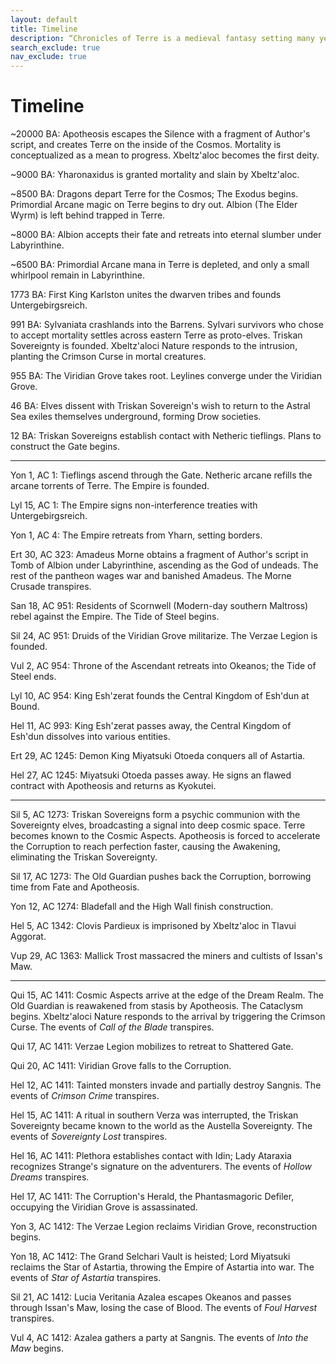 ```yaml
---
layout: default
title: Timeline
description: “Chronicles of Terre is a medieval fantasy setting many years in the writing.”
search_exclude: true
nav_exclude: true
---
```


# Timeline

~20000 BA: Apotheosis escapes the Silence with a fragment of Author's script, and creates Terre on the inside of the Cosmos. Mortality is conceptualized as a mean to progress. Xbeltz'aloc becomes the first deity.

~9000 BA: Yharonaxidus is granted mortality and slain by Xbeltz'aloc.

~8500 BA: Dragons depart Terre for the Cosmos; The Exodus begins. Primordial Arcane magic on Terre begins to dry out. Albion (The Elder Wyrm) is left behind trapped in Terre.

~8000 BA: Albion accepts their fate and retreats into eternal slumber under Labyrinthine.

~6500 BA: Primordial Arcane mana in Terre is depleted, and only a small whirlpool remain in Labyrinthine.

1773 BA: First King Karlston unites the dwarven tribes and founds Untergebirgsreich.

991 BA: Sylvaniata crashlands into the Barrens. Sylvari survivors who chose to accept mortality settles across eastern Terre as proto-elves. Triskan Sovereignty is founded. Xbeltz'aloci Nature responds to the intrusion, planting the Crimson Curse in mortal creatures.

955 BA: The Viridian Grove takes root. Leylines converge under the Viridian Grove.

46 BA: Elves dissent with Triskan Sovereign's wish to return to the Astral Sea exiles themselves underground, forming Drow societies.

12 BA: Triskan Sovereigns establish contact with Netheric tieflings. Plans to construct the Gate begins.

---

Yon 1, AC 1: Tieflings ascend through the Gate. Netheric arcane refills the arcane torrents of Terre. The Empire is founded.

Lyl 15, AC 1: The Empire signs non-interference treaties with Untergebirgsreich.

Yon 1, AC 4: The Empire retreats from Yharn, setting borders.

Ert 30, AC 323: Amadeus Morne obtains a fragment of Author's script in Tomb of Albion under Labyrinthine, ascending as the God of undeads. The rest of the pantheon wages war and banished Amadeus. The Morne Crusade transpires.

San 18, AC 951: Residents of Scornwell (Modern-day southern Maltross) rebel against the Empire. The Tide of Steel begins.

Sil 24, AC 951: Druids of the Viridian Grove militarize. The Verzae Legion is founded.

Vul 2, AC 954: Throne of the Ascendant retreats into Okeanos; the Tide of Steel ends.

Lyl 10, AC 954: King Esh'zerat founds the Central Kingdom of Esh'dun at Bound.

Hel 11, AC 993: King Esh'zerat passes away, the Central Kingdom of Esh'dun dissolves into various entities.

Ert 29, AC 1245: Demon King Miyatsuki Otoeda conquers all of Astartia.

Hel 27, AC 1245: Miyatsuki Otoeda passes away. He signs an flawed contract with Apotheosis and returns as Kyokutei.

---

Sil 5, AC 1273: Triskan Sovereigns form a psychic communion with the Sovereignty elves, broadcasting a signal into deep cosmic space. Terre becomes known to the Cosmic Aspects. Apotheosis is forced to accelerate the Corruption to reach perfection faster, causing the Awakening, eliminating the Triskan Sovereignty.

Sil 17, AC 1273: The Old Guardian pushes back the Corruption, borrowing time from Fate and Apotheosis.

Yon 12, AC 1274: Bladefall and the High Wall finish construction.

Hel 5, AC 1342: Clovis Pardieux is imprisoned by Xbeltz'aloc in Tlavui Aggorat.

Vup 29, AC 1363: Mallick Trost massacred the miners and cultists of Issan's Maw.

---

Qui 15, AC 1411: Cosmic Aspects arrive at the edge of the Dream Realm. The Old Guardian is reawakened from stasis by Apotheosis. The Cataclysm begins. Xbeltz'aloci Nature responds to the arrival by triggering the Crimson Curse. The events of *Call of the Blade* transpires.

Qui 17, AC 1411: Verzae Legion mobilizes to retreat to Shattered Gate.

Qui 20, AC 1411: Viridian Grove falls to the Corruption.

Hel 12, AC 1411: Tainted monsters invade and partially destroy Sangnis. The events of *Crimson Crime* transpires.

Hel 15, AC 1411: A ritual in southern Verza was interrupted, the Triskan Sovereignty became known to the world as the Austella Sovereignty. The events of *Sovereignty Lost* transpires.

Hel 16, AC 1411: Plethora establishes contact with Idin; Lady Ataraxia recognizes Strange's signature on the adventurers. The events of *Hollow Dreams* transpires.

Hel 17, AC 1411: The Corruption's Herald, the Phantasmagoric Defiler, occupying the Viridian Grove is assassinated.

Yon 3, AC 1412: The Verzae Legion reclaims Viridian Grove, reconstruction begins.

Yon 18, AC 1412: The Grand Selchari Vault is heisted; Lord Miyatsuki reclaims the Star of Astartia, throwing the Empire of Astartia into war. The events of *Star of Astartia* transpires.

Sil 21, AC 1412: Lucia Veritania Azalea escapes Okeanos and passes through Issan's Maw, losing the case of Blood. The events of *Foul Harvest* transpires.

Vul 4, AC 1412: Azalea gathers a party at Sangnis. The events of *Into the Maw* begins.